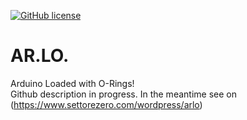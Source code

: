 [![GitHub license](https://img.shields.io/badge/License-CC%20BY--SA--NC%204.0-blue)](LICENSE)  

# AR.LO.
Arduino Loaded with O-Rings!  
Github description in progress. In the meantime see on (https://www.settorezero.com/wordpress/arlo)
